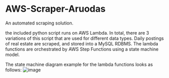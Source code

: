 # AWS-Scraper-Aruodas
An automated scraping solution.

the included python script runs on AWS Lambda. In total, there are 3 variations of this script that are used for different data types. Daily postings of real estate are scraped, and stored into a MySQL RDBMS. The lambda functions are orchestrated by AWS Step Functions using a state machine model.

The state machine diagram example for the lambda functions looks as follows:
![image](https://user-images.githubusercontent.com/58790520/115300394-3733b500-a160-11eb-9727-35e83b57a7fe.png)
